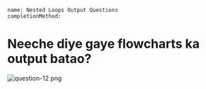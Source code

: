 ```ngMeta
name: Nested Loops Output Questions
completionMethod: 

```

# Neeche diye gaye flowcharts ka output batao?

![question-12 png](https://storage.googleapis.com/ng-curriculum-images/python-flowcharts/nested-loop-worksheet/5.11-question12.png)

